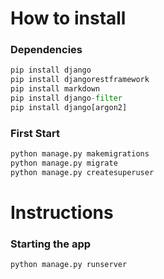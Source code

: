 # How to install
### Dependencies
```python
pip install django
pip install djangorestframework
pip install markdown
pip install django-filter
pip install django[argon2]
```
### First Start
```python
python manage.py makemigrations
python manage.py migrate
python manage.py createsuperuser
```
# Instructions
### Starting the app
```
python manage.py runserver
```
